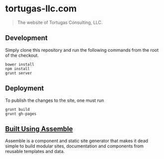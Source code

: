 # tortugas-llc.com

> The website of Tortugas Consulting, LLC.

## Development

Simply clone this repository and run the following commands from the root of
the checkout.

    bower install
    npm install
    grunt server

## Deployment

To publish the changes to the site, one must run

    grunt build
    grunt gh-pages

## [Built Using Assemble](http://assemble.io/)

Assemble is a component and static site generator that makes it dead simple to
build modular sites, documentation and components from reusable templates and
data.
